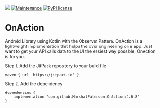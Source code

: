 [![](https://jitpack.io/v/MarshalPaterson/OnAction.svg)](https://jitpack.io/#MarshalPaterson/OnAction) [![Maintenance](https://img.shields.io/badge/Maintained%3F-yes-green.svg)](https://GitHub.com/Naereen/StrapDown.js/graphs/commit-activity) [![PyPI license](https://img.shields.io/pypi/l/ansicolortags.svg)](https://pypi.python.org/pypi/ansicolortags/) 

# OnAction
Android Library using Kotlin with the Observer Pattern. OnAction is a lightweight implementation that helps the over engineering on a app. Just want to get your API calls data to the UI the easiest way possible, OnAction is for you.

Step 1. Add the JitPack repository to your build file
```
maven { url 'https://jitpack.io' }
```
Step 2. Add the dependency
```
dependencies {
    implementation 'com.github.MarshalPaterson:OnAction:1.6.8'
}
```
